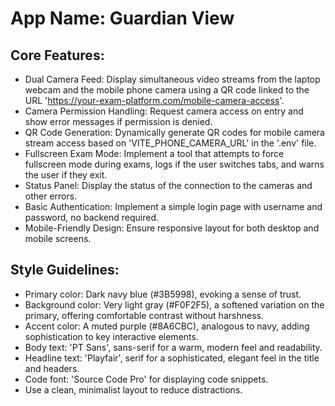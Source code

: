 # **App Name**: Guardian View

## Core Features:

- Dual Camera Feed: Display simultaneous video streams from the laptop webcam and the mobile phone camera using a QR code linked to the URL 'https://your-exam-platform.com/mobile-camera-access'.
- Camera Permission Handling: Request camera access on entry and show error messages if permission is denied.
- QR Code Generation: Dynamically generate QR codes for mobile camera stream access based on 'VITE_PHONE_CAMERA_URL' in the '.env' file.
- Fullscreen Exam Mode: Implement a tool that attempts to force fullscreen mode during exams, logs if the user switches tabs, and warns the user if they exit.
- Status Panel: Display the status of the connection to the cameras and other errors.
- Basic Authentication: Implement a simple login page with username and password, no backend required.
- Mobile-Friendly Design: Ensure responsive layout for both desktop and mobile screens.

## Style Guidelines:

- Primary color: Dark navy blue (#3B5998), evoking a sense of trust.
- Background color: Very light gray (#F0F2F5), a softened variation on the primary, offering comfortable contrast without harshness.
- Accent color: A muted purple (#8A6CBC), analogous to navy, adding sophistication to key interactive elements.
- Body text: 'PT Sans', sans-serif for a warm, modern feel and readability.
- Headline text: 'Playfair', serif for a sophisticated, elegant feel in the title and headers.
- Code font: 'Source Code Pro' for displaying code snippets.
- Use a clean, minimalist layout to reduce distractions.